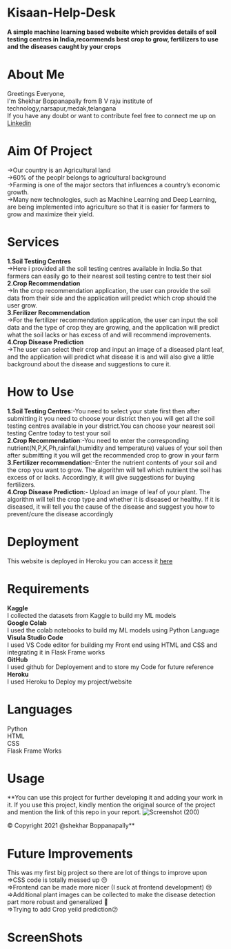 # Kisaan-Help-Desk
**A simple machine learning based website which provides details of soil testing centres in India,recommends best crop to grow, fertilizers to use and the diseases caught by your crops**  
# About Me 
Greetings Everyone,  
I'm Shekhar Boppanapally from B V raju institute of technology,narsapur,medak,telangana  
If you have any doubt or want to contribute feel free to connect  me up on [Linkedin](https://www.linkedin.com/in/shekhar-boppanapally-647a281bb/)
# Aim Of Project
->Our country is an Agricultural land  
->60% of the peoplr belongs to agricultural background    
->Farming is one of the major sectors that influences a country’s economic growth.  
->Many new technologies, such as Machine Learning and Deep Learning, are being implemented into agriculture so that it is easier for farmers to grow and maximize their yield.  
# Services 
**1.Soil Testing Centres**      
->Here i provided all the soil testing centres available in India.So that farmers can easily go to their nearest soil testing centre to test their siol  
**2.Crop Recommendation**    
->In the crop recommendation application, the user can provide the soil data from their side and the application will predict which crop should the user grow.  
**3.Ferilizer Recommendation**    
->For the fertilizer recommendation application, the user can input the soil data and the type of crop they are growing, and the application will predict what the soil lacks or has excess of and will recommend improvements.  
**4.Crop Disease Prediction**    
->The user can select their crop and input an image of a diseased plant leaf, and the application will predict what disease it is and will also give a little background about the disease and suggestions to cure it.  

# How to Use  
**1.Soil Testing Centres**:-You need to select your state first then after submitting it you need to choose your district then you will get all the soil testing centres available in your district.You can choose your nearest soil testing Centre today to test your soil  
**2.Crop Recommendation**:-You need to enter the corresponding nutrient(N,P,K,Ph,rainfall,humidity and temperature) values of your soil then after submitting it you will get the recommended crop to grow in your farm  
**3.Fertilizer recommendation**:-Enter the nutrient contents of your soil and the crop you want to grow. The algorithm will tell which nutrient the soil has excess of or lacks. Accordingly, it will give suggestions for buying fertilizers.  
**4.Crop Disease Prediction**:- Upload an image of leaf of your plant. The algorithm will tell the crop type and whether it is diseased or healthy. If it is diseased, it will tell you the cause of the disease and suggest you how to prevent/cure the disease accordingly  

# Deployment 
This website is deployed in Heroku you can access it [here](https://kisaan-help-desk.herokuapp.com/)  

# Requirements  
**Kaggle**      
I collected the datasets from Kaggle to build my ML models  
**Google Colab**    
I used the colab notebooks to build my ML models using Python Language    
**Visula Studio Code**    
I used VS Code editor for building my Front end using HTML and CSS and integrating it in Flask Frame works    
**GitHub**    
I used github for Deployement and to store my Code for future reference    
**Heroku**  
I used Heroku to Deploy my project/website  
# Languages  
Python   
HTML  
CSS  
Flask Frame Works  

# Usage  
**You can use this project for further developing it and adding your work in it. If you use this project, kindly mention the original source of the project and mention the link of this repo in your report.  ![Screenshot (200)](https://user-images.githubusercontent.com/71584572/125191346-82d99480-e25f-11eb-9905-18f09e93da2a.png)

© Copyright 2021 @shekhar Boppanapally**  


# Future Improvements  
This was my first big project so there are lot of things to improve upon  
=>CSS code is totally messed up 😔  
=>Frontend can be made more nicer (I suck at frontend development) 😢    
=>Additional plant images can be collected to make the disease detection part more robust and generalized 🤕  
=>Trying to add Crop yeild prediction😕  

# ScreenShots 




